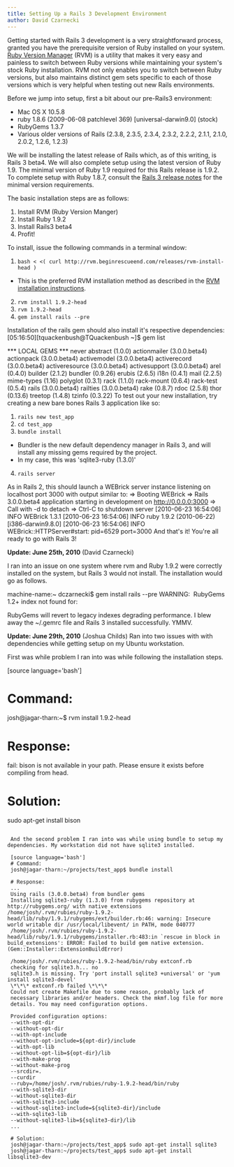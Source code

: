```yaml
---
title: Setting Up a Rails 3 Development Environment
author: David Czarnecki
---
```

Getting started with Rails 3 development is a very straightforward process, granted you have the prerequisite version of Ruby installed on your system. [Ruby Version Manager](http://rvm.beginrescueend.com) (RVM) is a utility that makes it very easy and painless to switch between Ruby versions while maintaining your system's stock Ruby installation. RVM not only enables you to switch between Ruby versions, but also maintains distinct gem sets specific to each of those versions which is very helpful when testing out new Rails environments.



 Before we jump into setup, first a bit about our pre-Rails3 environment:

- Mac OS X 10.5.8
- ruby 1.8.6 (2009-06-08 patchlevel 369) [universal-darwin9.0] (stock)
- RubyGems 1.3.7
- Various older versions of Rails (2.3.8, 2.3.5, 2.3.4, 2.3.2, 2.2.2, 2.1.1, 2.1.0, 2.0.2, 1.2.6, 1.2.3)

We will be installing the latest release of Rails which, as of this writing, is Rails 3 beta4.
 We will also complete setup using the latest version of Ruby 1.9.
 The minimal version of Ruby 1.9 required for this Rails release is 1.9.2.
 To complete setup with Ruby 1.8.7, consult the [Rails 3 release notes](http://guides.rails.info/3_0_release_notes.html#rails-3-requires-at-least-ruby-187) for the minimal version requirements.

 The basic installation steps are as follows:
1. Install RVM (Ruby Version Manger)
2. Install Ruby 1.9.2
3. Install Rails3 beta4
4. Profit!

To install, issue the following commands in a terminal window:
1. `bash < <( curl http://rvm.beginrescueend.com/releases/rvm-install-head )`
  - This is the preferred RVM installation method as described in the [RVM installation instructions](http://rvm.beginrescueend.com/rvm/install/).

2. `rvm install 1.9.2-head`
3. `rvm 1.9.2-head`
4. `gem install rails --pre`

Installation of the rails gem should also install it's respective dependencies:
[05:16:50][tquackenbush@TQuackenbush ~]$ gem list

 \*\*\* LOCAL GEMS \*\*\*
 never
 abstract (1.0.0)
 actionmailer (3.0.0.beta4)
 actionpack (3.0.0.beta4)
 activemodel (3.0.0.beta4)
 activerecord (3.0.0.beta4)
 activeresource (3.0.0.beta4)
 activesupport (3.0.0.beta4)
 arel (0.4.0)
 builder (2.1.2)
 bundler (0.9.26)
 erubis (2.6.5)
 i18n (0.4.1)
 mail (2.2.5)
 mime-types (1.16)
 polyglot (0.3.1)
 rack (1.1.0)
 rack-mount (0.6.4)
 rack-test (0.5.4)
 rails (3.0.0.beta4)
 railties (3.0.0.beta4)
 rake (0.8.7)
 rdoc (2.5.8)
 thor (0.13.6)
 treetop (1.4.8)
 tzinfo (0.3.22)
 To test out your new installation, try creating a new bare bones Rails 3 application like so:
1. `rails new test_app`
2. `cd test_app`
3. `bundle install`
  - Bundler is the new default dependency manager in Rails 3, and will install any missing gems required by the project.
- In my case, this was 'sqlite3-ruby (1.3.0)'

4. `rails server`

As in Rails 2, this should launch a WEBrick server instance listening on localhost port 3000 with output similar to:
=> Booting WEBrick
 => Rails 3.0.0.beta4 application starting in development on http://0.0.0.0:3000
 => Call with -d to detach
 => Ctrl-C to shutdown server
 [2010-06-23 16:54:06] INFO WEBrick 1.3.1
 [2010-06-23 16:54:06] INFO ruby 1.9.2 (2010-06-22) [i386-darwin9.8.0]
 [2010-06-23 16:54:06] INFO WEBrick::HTTPServer#start: pid=6529 port=3000
 And that's it! You're all ready to go with Rails 3!

 **Update: June 25th, 2010** (David Czarnecki)

 I ran into an issue on one system where rvm and Ruby 1.9.2 were correctly installed on the system, but Rails 3 would not install. The installation would go as follows.
 >
machine-name:~ dczarnecki$ gem install rails --pre
 WARNING:  RubyGems 1.2+ index not found for:

 RubyGems will revert to legacy indexes degrading performance.
I blew away the ~/.gemrc file and Rails 3 installed successfully. YMMV.

 **Update: June 29th, 2010** (Joshua Childs)
 Ran into two issues with with dependencies while getting setup on my Ubuntu workstation.

 First was while problem I ran into was while following the installation steps.

 [source language='bash']
 # Command:
 josh@jagar-tharn:~$ rvm install 1.9.2-head

 # Response:
 fail: bison is not available in your path. Please ensure it exists before compiling from head.

 # Solution:
 sudo apt-get install bison
```

 And the second problem I ran into was while using bundle to setup my dependencies. My workstation did not have sqlite3 installed.

 [source language='bash']
 # Command:
 josh@jagar-tharn:~/projects/test_app$ bundle install

 # Response:
 ...
 Using rails (3.0.0.beta4) from bundler gems
 Installing sqlite3-ruby (1.3.0) from rubygems repository at http://rubygems.org/ with native extensions /home/josh/.rvm/rubies/ruby-1.9.2-head/lib/ruby/1.9.1/rubygems/ext/builder.rb:46: warning: Insecure world writable dir /usr/local/libevent/ in PATH, mode 040777
 /home/josh/.rvm/rubies/ruby-1.9.2-head/lib/ruby/1.9.1/rubygems/installer.rb:483:in `rescue in block in build_extensions': ERROR: Failed to build gem native extension. (Gem::Installer::ExtensionBuildError)

 /home/josh/.rvm/rubies/ruby-1.9.2-head/bin/ruby extconf.rb
 checking for sqlite3.h... no
 sqlite3.h is missing. Try 'port install sqlite3 +universal' or 'yum install sqlite3-devel'
 \*\*\* extconf.rb failed \*\*\*
 Could not create Makefile due to some reason, probably lack of
 necessary libraries and/or headers. Check the mkmf.log file for more
 details. You may need configuration options.

 Provided configuration options:
 --with-opt-dir
 --without-opt-dir
 --with-opt-include
 --without-opt-include=${opt-dir}/include
 --with-opt-lib
 --without-opt-lib=${opt-dir}/lib
 --with-make-prog
 --without-make-prog
 --srcdir=.
 --curdir
 --ruby=/home/josh/.rvm/rubies/ruby-1.9.2-head/bin/ruby
 --with-sqlite3-dir
 --without-sqlite3-dir
 --with-sqlite3-include
 --without-sqlite3-include=${sqlite3-dir}/include
 --with-sqlite3-lib
 --without-sqlite3-lib=${sqlite3-dir}/lib
 ...

 # Solution:
 josh@jagar-tharn:~/projects/test_app$ sudo apt-get install sqlite3
 josh@jagar-tharn:~/projects/test_app$ sudo apt-get install libsqlite3-dev
```
